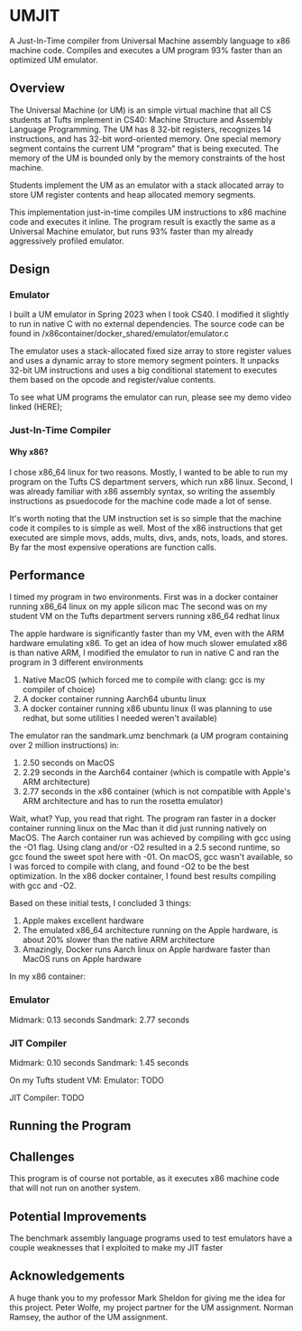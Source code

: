 # UMJIT

A Just-In-Time compiler from Universal Machine assembly language to x86 machine code.
Compiles and executes a UM program 93% faster than an optimized UM emulator.

## Overview

The Universal Machine (or UM) is an simple virtual machine that all CS students at Tufts implement in CS40: Machine Structure and Assembly Language Programming. The UM has 8 32-bit registers, recognizes 14 instructions, and has 32-bit word-oriented memory. One special memory segment contains the current UM "program" that is being executed. The memory of the UM is bounded only by the memory constraints of the host machine.

Students implement the UM as an emulator with a stack allocated array to store UM register contents and heap allocated memory segments.

This implementation just-in-time compiles UM instructions to x86 machine code and executes it inline. The program result is exactly the same as a Universal Machine emulator, but runs 93% faster than my already aggressively profiled emulator.

## Design

### Emulator
I built a UM emulator in Spring 2023 when I took CS40. I modified it slightly to run in native C with no external dependencies.
The source code can be found in /x86container/docker_shared/emulator/emulator.c

The emulator uses a stack-allocated fixed size array to store register values and uses a dynamic array to store memory segment pointers.
It unpacks 32-bit UM instructions and uses a big conditional statement to executes them based on the opcode and register/value contents.

To see what UM programs the emulator can run, please see my demo video linked (HERE);

### Just-In-Time Compiler



#### Why x86?
I chose x86_64 linux for two reasons. Mostly, I wanted to be able to run my program on the Tufts CS department servers, which run x86 linux. Second, I was already familiar with x86 assembly syntax, so writing the assembly instructions as psuedocode for the machine code made a lot of sense.

It's worth noting that the UM instruction set is so simple that the machine code it compiles to is simple as well. Most of the x86 instructions that get executed are simple movs, adds, mults, divs, ands, nots, loads, and stores. By far the most expensive operations are function calls.

## Performance

I timed my program in two environments.
First was in a docker container running x86_64 linux on my apple silicon mac
The second was on my student VM on the Tufts department servers running x86_64 redhat linux

The apple hardware is significantly faster than my VM, even with the ARM hardware emulating x86. To get an idea of how much slower
emulated x86 is than native ARM, I modified the emulator to run in native C and ran the program in 3 different environments
1. Native MacOS (which forced me to compile with clang: gcc is my compiler of choice)
2. A docker container running Aarch64 ubuntu linux 
3. A docker container running x86 ubuntu linux (I was planning to use redhat, but some utilities I needed weren't available)

The emulator ran the sandmark.umz benchmark (a UM program containing over 2 million instructions) in:
1. 2.50 seconds on MacOS
2. 2.29 seconds in the Aarch64 container (which is compatile with Apple's ARM architecture)
3. 2.77 seconds in the x86 container (which is not compatible with Apple's ARM architecture and has to run the rosetta emulator)

Wait, what? Yup, you read that right. The program ran faster in a docker container running linux on the Mac than it did just running natively on MacOS. The Aarch container run was achieved by compiling with gcc using the -O1 flag. Using clang and/or -O2 resulted in a
2.5 second runtime, so gcc found the sweet spot here with -01. On macOS, gcc wasn't available, so I was forced to compile with clang, and found -O2 to be the best optimization. In the x86 docker container, I found best results compiling with gcc and -O2.

Based on these initial tests, I concluded 3 things:
1. Apple makes excellent hardware
2. The emulated x86_64 architecture running on the Apple hardware, is about 20% slower than the native ARM architecture
3. Amazingly, Docker runs Aarch linux on Apple hardware faster than MacOS runs on Apple hardware

In my x86 container:
### Emulator
Midmark: 0.13 seconds
Sandmark: 2.77 seconds

### JIT Compiler
Midmark: 0.10 seconds
Sandmark: 1.45 seconds

On my Tufts student VM:
Emulator:
TODO

JIT Compiler:
TODO

## Running the Program

## Challenges
This program is of course not portable, as it executes x86 machine code that will not run on another system.

## Potential Improvements
The benchmark assembly language programs used to test emulators have a couple weaknesses that I exploited to make my JIT faster

## Acknowledgements
A huge thank you to my professor Mark Sheldon for giving me the idea for this project.
Peter Wolfe, my project partner for the UM assignment.
Norman Ramsey, the author of the UM assignment.



 
